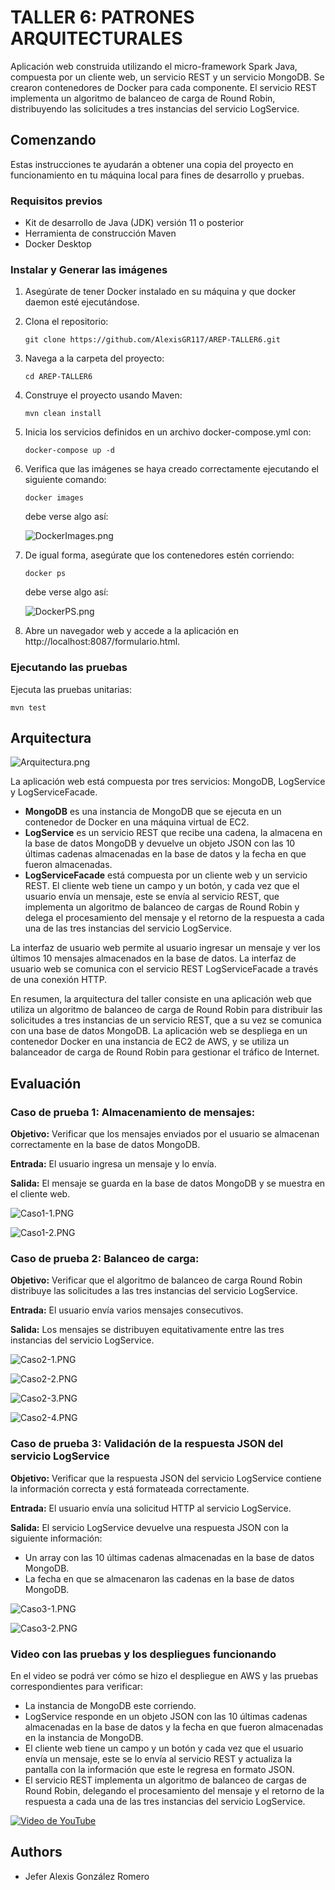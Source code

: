 # TALLER 6: PATRONES ARQUITECTURALES

Aplicación web construida utilizando el micro-framework Spark Java, compuesta por un cliente web, un servicio REST y un servicio MongoDB. Se crearon contenedores de Docker para cada componente. El servicio REST implementa un algoritmo de balanceo de carga de Round Robin, distribuyendo las solicitudes a tres instancias del servicio LogService.

## Comenzando

Estas instrucciones te ayudarán a obtener una copia del proyecto en funcionamiento en tu máquina local para fines de desarrollo y pruebas.

### Requisitos previos

* Kit de desarrollo de Java (JDK) versión 11 o posterior
* Herramienta de construcción Maven
* Docker Desktop

### Instalar y Generar las imágenes

1. Asegúrate de tener Docker instalado en su máquina y que docker daemon esté ejecutándose.
2. Clona el repositorio:
    ```
    git clone https://github.com/AlexisGR117/AREP-TALLER6.git
    ```
3. Navega a la carpeta del proyecto:
    ```
    cd AREP-TALLER6
    ```
4. Construye el proyecto usando Maven:
    ```
    mvn clean install 
    ```
5. Inicia los servicios definidos en un archivo docker-compose.yml con:
    ```
    docker-compose up -d
    ```
6. Verifica que las imágenes se haya creado correctamente ejecutando el siguiente comando:
    ```
    docker images
    ```
   debe verse algo así:

   ![DockerImages.png](img/DockerImages.png)

7. De igual forma, asegúrate que los contenedores estén corriendo:
    ```
    docker ps
    ```
   debe verse algo así:

   ![DockerPS.png](img/DockerPS.png)
8. Abre un navegador web y accede a la aplicación en http://localhost:8087/formulario.html.


### Ejecutando las pruebas

Ejecuta las pruebas unitarias:
```
mvn test
```

## Arquitectura

![Arquitectura.png](img/Arquitectura.png)

La aplicación web está compuesta por tres servicios: MongoDB, LogService y LogServiceFacade. 
* **MongoDB** es una instancia de MongoDB que se ejecuta en un contenedor de Docker en una máquina virtual de EC2. 
* **LogService** es un servicio REST que recibe una cadena, la almacena en la base de datos MongoDB y devuelve un objeto JSON con las 10 últimas cadenas almacenadas en la base de datos y la fecha en que fueron almacenadas.
* **LogServiceFacade** está compuesta por un cliente web y un servicio REST. El cliente web tiene un campo y un botón, y cada vez que el usuario envía un mensaje, este se envía al servicio REST, que implementa un algoritmo de balanceo de cargas de Round Robin y delega el procesamiento del mensaje y el retorno de la respuesta a cada una de las tres instancias del servicio LogService.

La interfaz de usuario web permite al usuario ingresar un mensaje y ver los últimos 10 mensajes almacenados en la base de datos. La interfaz de usuario web se comunica con el servicio REST LogServiceFacade a través de una conexión HTTP.

En resumen, la arquitectura del taller consiste en una aplicación web que utiliza un algoritmo de balanceo de carga de Round Robin para distribuir las solicitudes a tres instancias de un servicio REST, que a su vez se comunica con una base de datos MongoDB. La aplicación web se despliega en un contenedor Docker en una instancia de EC2 de AWS, y se utiliza un balanceador de carga de Round Robin para gestionar el tráfico de Internet.

## Evaluación

### Caso de prueba 1: Almacenamiento de mensajes:

**Objetivo:** Verificar que los mensajes enviados por el usuario se almacenan correctamente en la base de datos MongoDB.

**Entrada:** El usuario ingresa un mensaje y lo envía.

**Salida:** El mensaje se guarda en la base de datos MongoDB y se muestra en el cliente web.

![Caso1-1.PNG](img/Caso1-1.PNG)

![Caso1-2.PNG](img/Caso1-2.PNG)

### Caso de prueba 2: Balanceo de carga:

**Objetivo:** Verificar que el algoritmo de balanceo de carga Round Robin distribuye las solicitudes a las tres instancias del servicio LogService.

**Entrada:** El usuario envía varios mensajes consecutivos.

**Salida:** Los mensajes se distribuyen equitativamente entre las tres instancias del servicio LogService.

![Caso2-1.PNG](img/Caso2-1.PNG)

![Caso2-2.PNG](img/Caso2-2.PNG)

![Caso2-3.PNG](img/Caso2-3.PNG)

![Caso2-4.PNG](img/Caso2-4.PNG)

### Caso de prueba 3: Validación de la respuesta JSON del servicio LogService

**Objetivo:** Verificar que la respuesta JSON del servicio LogService contiene la información correcta y está formateada correctamente.

**Entrada:** El usuario envía una solicitud HTTP al servicio LogService.

**Salida:** El servicio LogService devuelve una respuesta JSON con la siguiente información: 

* Un array con las 10 últimas cadenas almacenadas en la base de datos MongoDB.
* La fecha en que se almacenaron las cadenas en la base de datos MongoDB.

![Caso3-1.PNG](img/Caso3-1.PNG)

![Caso3-2.PNG](img/Caso3-2.PNG)

### Video con las pruebas y los despliegues funcionando

En el video se podrá ver cómo se hizo el despliegue en AWS y las pruebas correspondientes para verificar:
* La instancia de MongoDB este corriendo.
* LogService responde en un objeto JSON con las 10 últimas cadenas almacenadas en la base de datos y la fecha en que fueron almacenadas en la instancia de MongoDB.
* El cliente web tiene un campo y un botón y cada vez que el usuario envía un mensaje, este se lo envía al servicio REST y actualiza la pantalla con la información que este le regresa en formato JSON.
* El servicio REST implementa un algoritmo de balanceo de cargas de Round Robin, delegando el procesamiento del mensaje y el retorno de la respuesta a cada una de las tres instancias del servicio LogService.

[![Video de YouTube](https://img.youtube.com/vi/RlQumvKEDjM/sddefault.jpg)](https://www.youtube.com/watch?v=RlQumvKEDjM)

## Authors

* Jefer Alexis González Romero
